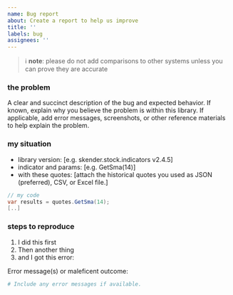 ```yaml
---
name: Bug report
about: Create a report to help us improve
title: ''
labels: bug
assignees: ''
---
```


> :information_source: **note**:
> please do not add comparisons to other systems unless you can prove they are accurate

### the problem

A clear and succinct description of the bug and expected behavior.  If known, explain why you believe the problem is within this library.  If applicable, add error messages, screenshots, or other reference materials to help explain the problem.

### my situation

- library version: [e.g. skender.stock.indicators v2.4.5]
- indicator and params: [e.g. GetSma(14)]
- with these quotes: [attach the historical quotes you used as JSON (preferred), CSV, or Excel file.]

```csharp
// my code
var results = quotes.GetSma(14);
[..]
```

### steps to reproduce

1. I did this first
2. Then another thing
3. and I got this error:

Error message(s) or maleficent outcome:

```bash
# Include any error messages if available.
```
